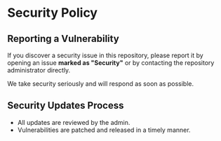 # Security Policy

## Reporting a Vulnerability

If you discover a security issue in this repository, please report it by opening an issue **marked as "Security"** or by contacting the repository administrator directly.

We take security seriously and will respond as soon as possible.

## Security Updates Process

- All updates are reviewed by the admin.
- Vulnerabilities are patched and released in a timely manner.
